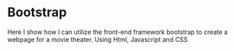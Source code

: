 # Bootstrap 
 
 Here I show how I can utilize the front-end framework bootstrap to create a webpage for a movie theater. Using Html, Javascript and CSS 
